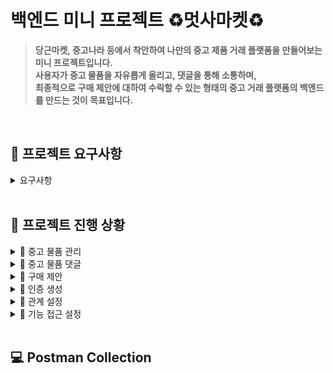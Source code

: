 # 백엔드 미니 프로젝트 ♻️멋사마켓♻️

> **당근마켓, 중고나라 등에서 착안하여 나만의 중고 제품 거래 플랫폼을 만들어보는 미니 프로젝트입니다.  
사용자가 중고 물품을 자유롭게 올리고, 댓글을 통해 소통하며,  
최종적으로 구매 제안에 대하여 수락할 수 있는 형태의 중고 거래 플랫폼의 백엔드를 만드는 것이 목표입니다.**
<br>

## 📑 프로젝트 요구사항

<details>
<summary>요구사항</summary>

### 🛒 중고 물품 관리
```
1. 누구든지 중고 거래를 목적으로 물품에 대한 정보를 등록할 수 있다. 
    1. 이때 반드시 포함되어야 하는 내용은 제목, 설명, 최소 가격, 작성자이다.
    2. 또한 사용자가 물품을 등록할 때, 비밀번호 항목을 추가해서 등록한다.
    3. 최초로 물품이 등록될 때, 중고 물품의 상태는 판매중 상태가 된다.
2. 등록된 물품 정보는 누구든지 열람할 수 있다.
    1. 페이지 단위 조회가 가능하다.
    2. 전체 조회, 단일 조회 모두 가능하다.
3. 등록된 물품 정보는 수정이 가능하다.
    1. 이때, 물품이 등록될 때 추가한 비밀번호를 첨부해야 한다.
4. 등록된 물품 정보에 이미지를 첨부할 수 있다.
    1. 이때, 물품이 등록될 때 추가한 비밀번호를 첨부해야 한다.
    2. 이미지를 관리하는 방법은 자율이다.
5. 등록된 물품 정보는 삭제가 가능하다. 
    1. 이때, 물품이 등록될 때 추가한 비밀번호를 첨부해야 한다.
```

### 🛒 중고 물품 댓글
```
1. 등록된 물품에 대한 질문을 위하여 댓글을 등록할 수 있다. 
    1. 이때 반드시 포함되어야 하는 내용은 대상 물품, 댓글 내용, 작성자이다.
    2. 또한 댓글을 등록할 때, 비밀번호 항목을 추가해서 등록한다.
2. 등록된 댓글은 누구든지 열람할 수 있다. 
    1. 페이지 단위 조회가 가능하다.
3. 등록된 댓글은 수정이 가능하다. 
    1. 이때, 댓글이 등록될 때 추가한 비밀번호를 첨부해야 한다.
4. 등록된 댓글은 삭제가 가능하다. 
    1. 이때, 댓글이 등록될 때 추가한 비밀번호를 첨부해야 한다.
5. 댓글에는 초기에 비워져 있는 답글 항목이 존재한다. 
    1. 만약 댓글이 등록된 대상 물품을 등록한 사람일 경우, 물품을 등록할 때 사용한 비밀번호를 첨부할 경우 답글 항목을 수정할 수 있다.
    2. 답글은 댓글에 포함된 공개 정보이다.
```

### 🛒 구매 제안
```
1. 등록된 물품에 대하여 구매 제안을 등록할 수 있다. 
    1. 이때 반드시 포함되어야 하는 내용은 대상 물품, 제안 가격, 작성자이다.
    2. 또한 구매 제안을 등록할 때, 비밀번호 항목을 추가해서 등록한다.
    3. 구매 제안이 등록될 때, 제안의 상태는 제안 상태가 된다.
2. 구매 제안은 대상 물품의 주인과 등록한 사용자만 조회할 수 있다.
    1. 대상 물품의 주인은, 대상 물품을 등록할 때 사용한 작성자와 비밀번호를 첨부해야 한다. 이때 물품에 등록된 모든 구매 제안이 확인 가능하다. 페이지 기능을 지원한다.
    2. 등록한 사용자는, 조회를 위해서 자신이 사용한 작성자와 비밀번호를 첨부해야 한다. 이때 자신이 등록한 구매 제안만 확인이 가능하다. 페이지 기능을 지원한다.
3. 등록된 제안은 수정이 가능하다. 
    1. 이때, 제안이 등록될때 추가한 작성자와 비밀번호를 첨부해야 한다.
4. 등록된 제안은 삭제가 가능하다. 
    1. 이때, 제안이 등록될때 추가한 작성자와 비밀번호를 첨부해야 한다.
5. 대상 물품의 주인은 구매 제안을 수락할 수 있다. 
    1. 이를 위해서 제안의 대상 물품을 등록할 때 사용한 작성자와 비밀번호를 첨부해야 한다.
    2. 이때 구매 제안의 상태는 수락이 된다.
6. 대상 물품의 주인은 구매 제안을 거절할 수 있다. 
    1. 이를 위해서 제안의 대상 물품을 등록할 때 사용한 작성자와 비밀번호를 첨부해야 한다.
    2. 이때 구매 제안의 상태는 거절이 된다.
7. 구매 제안을 등록한 사용자는, 자신이 등록한 제안이 수락 상태일 경우, 구매 확정을 할 수 있다. 
    1. 이를 위해서 제안을 등록할 때 사용한 작성자와 비밀번호를 첨부해야 한다.
    2. 이때 구매 제안의 상태는 확정 상태가 된다.
    3. 구매 제안이 확정될 경우, 대상 물품의 상태는 판매 완료가 된다.
    4. 구매 제안이 확정될 경우, 확정되지 않은 다른 구매 제안의 상태는 모두 거절이 된다.
```

### 🛒 인증 생성
```
1. 사용자는 회원가입을 진행할 수 있다.
    - 회원가입에 필요한 정보는 아이디와 비밀번호가 필수이다.
    - 부수적으로 전화번호, 이메일, 주소 정보를 기입할 수 있다.
    - 이에 필요한 사용자 Entity는 직접 작성하도록 한다.
    
2. **아이디 비밀번호를 통해 로그인을 할 수 있어야 한다.
    
    
3. 아이디 비밀번호를 통해 로그인에 성공하면, JWT가 발급된다. 이 JWT를 소유하고 있을 경우 인증이 필요한 서비스에 접근이 가능해 진다.
    - 인증이 필요한 서비스는 추후(미션 후반부) 정의한다.
    
4. JWT를 받은 서비스는 사용자가 누구인지 사용자 Entity를 기준으로 정확하게 판단할 수 있어야 한다.
```

### 🛒 관계 설정
```
1. 아이디와 비밀번호를 필요로 했던 테이블들은 실제 사용자 Record에 대응되도록 ERD를 수정하자.
    - ERD 수정과 함께 해당 정보를 적당히 표현할 수 있도록 Entity를 재작성하자.
    - 그리고 ORM의 기능을 충실히 사용할 수 있도록 어노테이션을 활용한다.
    
2. 다른 작성한 Entity도 변경을 진행한다.
    - 서로 참조하고 있는 테이블 관계가 있다면, 해당 사항이 표현될 수 있도록 Entity를 재작성한다.
```

### 🛒 기능 접근 설정
```
1. 본래 “누구든지 열람할 수 있다”의 기능 목록은 사용자가 인증하지 않은 상태에서 사용할 수 있도록 한다.
    - 등록된 물품 정보는 누구든지 열람할 수 있다.
    - 등록된 댓글은 누구든지 열람할 수 있다.
    - 기타 기능들
    
2. 작성자와 비밀번호를 포함하는 데이터는 인증된 사용자만 사용할 수 있도록 한다.
    - 이때 해당하는 기능에 포함되는 아이디 비밀번호 정보는, 1일차에 새로 작성한 사용자 Entity와의 관계로 대체한다.
        - 물품 정보 등록 → 물품 정보와 사용자 관계 설정
        - 댓글 등록 → 댓글과 사용자 관계 설정
        - 기타 등등
    - 누구든지 중고 거래를 목적으로 물품에 대한 정보를 등록할 수 있다.
    - 등록된 물품에 대한 질문을 위하여 댓글을 등록할 수 있다.
    - 등록된 물품에 대하여 구매 제안을 등록할 수 있다.
    - 기타 기능들
```
</details>
<br>

## 📆 프로젝트 진행 상황
<details>
<summary>🛒 중고 물품 관리</summary>

### 23.06.29
> - 기본 CRUD(물품 등록, 물품 조회(전체/단일), 물품 정보 수정, 물품 정보 삭제) + 물품 이미지 등록 구현   
> - 물품 등록 : 반드시 포함되어야 하는 정보에 대해 Jakarta Bean Validation API를 사용하여 비어있지 않도록 사용자의 입력 유효성 검증   
> - 물품 이미지 등록 : 이미지 파일명 설정 및 id별 이미지 관리 폴더 추가

### 23.07.03
> - 물품 등록 : 유효성 검증 오류 메시지 기본값 변경
> - 물품 정보 수정 시 수정 항목 변경 : writer, password는 수정 X
> - 물품 정보 수정, 삭제, 이미지 등록 : 유효성 검증 조건 변경 (password 검증 -> writer + password 검증)

### 23.07.04 
> - ResponseBody에 원하는 메시지만 반환되게끔 RuntimeException클래스를 상속받아 각각의 클래스를 구현하는 방법으로 예외 처리 구현

### 23.07.28
> - 물품 단일 조회 : 물품 등록 사용자 아이디 정보 추가
</details>

<details>
<summary>🛒 중고 물품 댓글</summary>

### 23.07.03
> - 게시글의 댓글에 대한 기본 CRUD(댓글 등록, 댓글 조회, 댓글 수정, 댓글 삭제) 구현
> - 게시글 작성자의 댓글에 대한 답글 등록(수정) 구현
> - 댓글 등록 : 반드시 포함되어야 하는 정보에 대해 Jakarta Bean Validation API를 사용하여 비어있지 않도록 사용자의 입력 유효성 검증

### 23.07.04
> - ResponseBody에 원하는 메시지만 반환되게끔 RuntimeException클래스를 상속받아 각각의 클래스를 구현하는 방법으로 예외 처리 구현

### 23.07.28
> - 댓글 조회 : 댓글 등록 사용자 아이디 정보 추가
</details>

<details>
<summary>🛒 구매 제안</summary>

### 23.07.03
> - 구매 제안 등록 기능 구현
> - 구매 제안 등록 : 반드시 포함되어야 하는 정보에 대해 Jakarta Bean Validation API를 사용하여 비어있지 않도록 사용자의 입력 유효성 검증

### 23.07.04
> - 구매 제안에 대한 RUD(제안 조회, 제안 수정, 제안 삭제) 구현
> - 구매 제안 조회 : 판매자(물품 등록자)의 경우, DTO의 writer, password 비교 후 repository에서 비교할 건 없기 때문에 Page<> findAllByItemId() 메소드를 만들어서 조회
> - 구매 제안 조회 : 구매자(구매 제안자)의 경우, DTO의 writer, password를 비교하고 repository에서도 itemId, writer, password가 일치하는 레코드만 조회해야 하기 때문에 Page<> findAllByItemIdAndWriterAndPassword() 메소드를 만들어서 조회
> - 구매 제안 수정 : 제안 확정 기능과 구분 - [구매 제안의 status가 "제안"일 때 && DTO의 status가 null일 때] 조건을 추가하여 제안 수정인 경우를 특정 (status가 "제안"일 경우 구매 확정 불가)
> - 구매 제안 수정 : @Data 어노테이션을 사용하지 않고 Getter / Setter 수동으로 써주는 방법으로 DTO의 status(null)를 받음
> - 구매 제안 확정 : 제안 수정 기능과 구분 - [구매 제안의 status가 "수락"일 때] 조건을 추가하여 구매 확정인 경우를 특정
> - 구매 제안 확정 : List<> findAllByItemId() 메소드를 만들어서 해당 itemId의 status가 "확정"이 아닌 레코드의 status를 모두 "거절"로 변경
> - 구매 제안 수락/거절 : DTO의 status를 그대로 받아 status에 저장
> - ResponseBody에 원하는 메시지만 반환되게끔 RuntimeException클래스를 상속받아 각각의 클래스를 구현하는 방법으로 예외 처리 구현

### 23.07.31
> - 구매 제안 조회 : 구매 제안 등록 사용자 아이디 정보 추가
</details>

<details>
<summary>🛒 인증 생성</summary>

### 23.07.27
> - 회원 가입 기능 구현 : 아이디와 비밀번호는 필수 입력 항목, 그 외 선택
> - 회원 가입 기능 구현 : 비밀번호 확인 일치 시 로그인 페이지로 이동 일치 하지 않으면 에러
> - JWT Token 발급 기능 구현 : JwtTokenUtils - Jwt Token 생성, 유효성 판단, 비밀키 생성, 번역기 생성. TokenController - Token 발급
> - JWT Token 기반 사용자 인증 처리 구현 - JwtTokenFilter - 헤더 Bearer로 시작하는지 확인 & 사용자 인증 정보 생성 및 SecurityContext에 사용자 정보 설정 후 SecurityContextHolder에 SecurityContext 설정
</details>

<details>
<summary>🛒 관계 설정</summary>

### 23.07.28
> - SalesItem : Comment = 1 : N 관계 설정
> - SalesItem : Negotiation = 1 : N 관계 설정
> - User : SalesItem = 1 : N 관계 설정
> - User : Comment = 1 : N 관계 설정
> - User : Negotiation = 1 : N 관계 설정
</details>

<details>
<summary>🛒 기능 접근 설정</summary>

### 23.07.28
> - JWT Token 인증 방식으로 SalesItem 관련 기능 변경 : 물품 등록, 수정, 삭제, 이미지 등록 메소드 수정. 기존의 writer, password 데이터 활용 X
> - SalesItem 관련 Endpoint 요청 권한 설정
> - Jwt Token 인증 방식으로 Comment 관련 기능 변경 : 댓글 등록, 수정, 삭제, 답글 작성 메소드 수정. 기존의 writer, password 데이터 활용 X
> - Comment 관련 Endpoint 요청 권한 설정

### 23.07.31
> - Jwt Token 인증 방식으로 Negotiation 관련 기능 변경 : 구매 제안 등록, 수정, 삭제, 수락/거절, 확정 메소드 수정. 기존의 writer, password 데이터 활용 X
</details>
<br>



## 💻 Postman Collection
